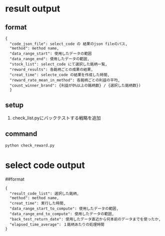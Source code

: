 # result output
## format
```
{
  "code_json_file": select_code の 結果のjson fileのパス,
  "method": method name,
  "data_range_start": 使用したデータの範囲
  "data_range_end": 使用したデータの範囲,
  "stock_list": select_code にて選択した銘柄一覧,
  "reward_results": 各銘柄ごとの成果の結果,
  "creat_time": selecte_code の結果を作成した時間,
  "reward_rate_mean_in_method": 各銘柄ごとの利益の平均,
  "count_winner_brand": {利益が0%以上の銘柄数} / {選択した銘柄数})
  }
```

## setup
1. check_list.pyにバックテストする戦略を追加

## command
```
python check_reward.py
```

# select code output
##format
```
{
  "result_code_list": 選択した銘柄,
  "method": method name,
  "creat_time": 実行した時間,
  "data_range_start_to_compute": 使用したデータの範囲,
  "data_range_end_to_compute": 使用したデータの範囲,
  "back_test_return_date": 使用したデータ直近から何本前のデータまでを使ったか,
  "elapsed_time_average": １銘柄あたりの処理時間
}
